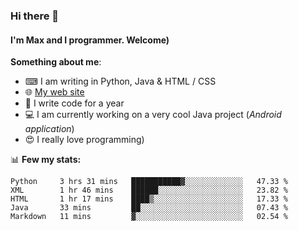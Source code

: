 ### Hi there 👋
#### I'm Max and I programmer. Welcome)

**Something about me**:
- ⌨ I am writing in Python, Java & HTML / CSS
- 🌐 [My web site](https://merive.herokuapp.com/)
- 🎈 I write code for a year
- 💻 I am currently working on a very cool Java project (*Android application*)
- 😍 I really love programming)

📊 **Few my stats:**
<!--START_SECTION:waka-->
```text
Python     3 hrs 31 mins   ███████████▓░░░░░░░░░░░░░   47.33 % 
XML        1 hr 46 mins    ██████░░░░░░░░░░░░░░░░░░░   23.82 % 
HTML       1 hr 17 mins    ████▒░░░░░░░░░░░░░░░░░░░░   17.33 % 
Java       33 mins         ██░░░░░░░░░░░░░░░░░░░░░░░   07.43 % 
Markdown   11 mins         ▓░░░░░░░░░░░░░░░░░░░░░░░░   02.54 % 
```
<!--END_SECTION:waka-->
